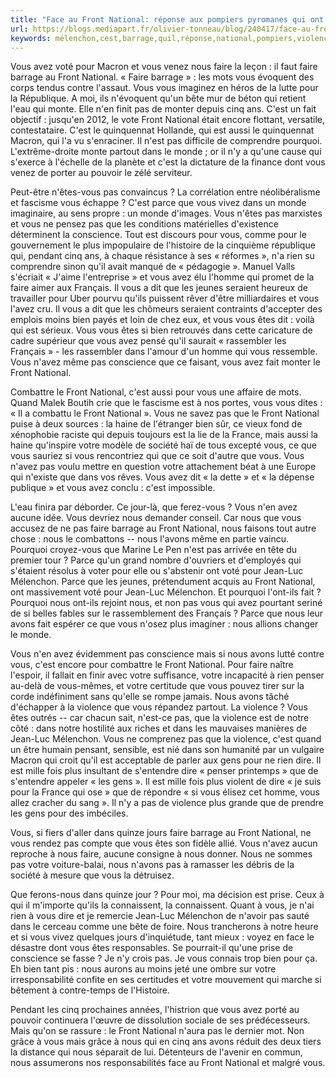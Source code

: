 ```yaml
---
title: "Face au Front National: réponse aux pompiers pyromanes qui ont voté Macron"
url: https://blogs.mediapart.fr/olivier-tonneau/blog/240417/face-au-front-national-reponse-aux-pompiers-pyromanes-qui-ont-vote-macron?utm_source=twitter&utm_medium=social&utm_campaign=Sharing&xtor=CS3-67
keywords: mélenchon,cest,barrage,quil,réponse,national,pompiers,violence,jeanluc,conscience,face,voté,faire,pyromanes,macron
---
```

Vous avez voté pour Macron et vous venez nous faire la leçon : il faut faire barrage au Front National. « Faire barrage » : les mots vous évoquent des corps tendus contre l'assaut. Vous vous imaginez en héros de la lutte pour la République. A moi, ils n'évoquent qu'un bête mur de béton qui retient l'eau qui monte. Elle n'en finit pas de monter depuis cinq ans. C'est un fait objectif : jusqu'en 2012, le vote Front National était encore flottant, versatile, contestataire. C'est le quinquennat Hollande, qui est aussi le quinquennat Macron, qui l'a vu s'enraciner. Il n'est pas difficile de comprendre pourquoi. L'extrême-droite monte partout dans le monde ; or il n'y a qu'une cause qui s'exerce à l'échelle de la planète et c'est la dictature de la finance dont vous venez de porter au pouvoir le zélé serviteur.

Peut-être n'êtes-vous pas convaincus ? La corrélation entre néolibéralisme et fascisme vous échappe ? C'est parce que vous vivez dans un monde imaginaire, au sens propre : un monde d'images. Vous n'êtes pas marxistes et vous ne pensez pas que les conditions matérielles d'existence déterminent la conscience. Tout est discours pour vous, comme pour le gouvernement le plus impopulaire de l'histoire de la cinquième république qui, pendant cinq ans, à chaque résistance à ses « réformes », n'a rien su comprendre sinon qu'il avait manqué de « pédagogie ». Manuel Valls s'écriait « J'aime l'entreprise » et vous avez élu l'homme qui promet de la faire aimer aux Français. Il vous a dit que les jeunes seraient heureux de travailler pour Uber pourvu qu'ils puissent rêver d'être milliardaires et vous l'avez cru. Il vous a dit que les chômeurs seraient contraints d'accepter des emplois moins bien payés et loin de chez eux, et vous vous êtes dit : voilà qui est sérieux. Vous vous êtes si bien retrouvés dans cette caricature de cadre supérieur que vous avez pensé qu'il saurait « rassembler les Français » - les rassembler dans l'amour d'un homme qui vous ressemble. Vous n'avez même pas conscience que ce faisant, vous avez fait monter le Front National.

Combattre le Front National, c'est aussi pour vous une affaire de mots. Quand Malek Boutih crie que le fascisme est à nos portes, vous vous dites : « Il a combattu le Front National ». Vous ne savez pas que le Front National puise à deux sources : la haine de l'étranger bien sûr, ce vieux fond de xénophobie raciste qui depuis toujours est la lie de la France, mais aussi la haine qu'inspire votre modèle de société haï de tous excepté vous, ce que vous sauriez si vous rencontriez qui que ce soit d'autre que vous. Vous n'avez pas voulu mettre en question votre attachement béat à une Europe qui n'existe que dans vos rêves. Vous avez dit « la dette » et « la dépense publique » et vous avez conclu : c'est impossible.

L'eau finira par déborder. Ce jour-là, que ferez-vous ? Vous n'en avez aucune idée. Vous devriez nous demander conseil. Car nous que vous accusez de ne pas faire barrage au Front National, nous faisons tout autre chose : nous le combattons -- nous l'avons même en partie vaincu. Pourquoi croyez-vous que Marine Le Pen n'est pas arrivée en tête du premier tour ? Parce qu'un grand nombre d'ouvriers et d'employés qui s'étaient résolus à voter pour elle ou s'abstenir ont voté pour Jean-Luc Mélenchon. Parce que les jeunes, prétendument acquis au Front National, ont massivement voté pour Jean-Luc Mélenchon. Et pourquoi l'ont-ils fait ? Pourquoi nous ont-ils rejoint nous, et non pas vous qui avez pourtant seriné de si belles fables sur le rassemblement des Français ? Parce que nous leur avons fait espérer ce que vous n'osez plus imaginer : nous allions changer le monde.

Vous n'en avez évidemment pas conscience mais si nous avons lutté contre vous, c'est encore pour combattre le Front National. Pour faire naître l'espoir, il fallait en finir avec votre suffisance, votre incapacité à rien penser au-delà de vous-mêmes, et votre certitude que vous pouvez tirer sur la corde indéfiniment sans qu'elle se rompe jamais. Nous avons tâché d'échapper à la violence que vous répandez partout. La violence ? Vous êtes outrés -- car chacun sait, n'est-ce pas, que la violence est de notre côté : dans notre hostilité aux riches et dans les mauvaises manières de Jean-Luc Mélenchon. Vous ne comprenez pas que la violence, c'est quand un être humain pensant, sensible, est nié dans son humanité par un vulgaire Macron qui croit qu'il est acceptable de parler aux gens pour ne rien dire. Il est mille fois plus insultant de s'entendre dire « penser printemps » que de s'entendre appeler « les gens ». Il est mille fois plus violent de dire « je suis pour la France qui ose » que de répondre « si vous élisez cet homme, vous allez cracher du sang ». Il n'y a pas de violence plus grande que de prendre les gens pour des imbéciles.

Vous, si fiers d'aller dans quinze jours faire barrage au Front National, ne vous rendez pas compte que vous êtes son fidèle allié. Vous n'avez aucun reproche à nous faire, aucune consigne à nous donner. Nous ne sommes pas votre voiture-balai, nous n'avons pas à ramasser les débris de la société à mesure que vous la détruisez.

Que ferons-nous dans quinze jour ? Pour moi, ma décision est prise. Ceux à qui il m'importe qu'ils la connaissent, la connaissent. Quant à vous, je n'ai rien à vous dire et je remercie Jean-Luc Mélenchon de n'avoir pas sauté dans le cerceau comme une bête de foire. Nous trancherons à notre heure et si vous vivez quelques jours d'inquiétude, tant mieux : voyez en face le désastre dont vous êtes responsables. Se pourrait-il qu'une prise de conscience se fasse ? Je n'y crois pas. Je vous connais trop bien pour ça. Eh bien tant pis : nous aurons au moins jeté une ombre sur votre irresponsabilité confite en ses certitudes et votre mouvement qui marche si bêtement à contre-temps de l\'Histoire.

Pendant les cinq prochaines années, l'histrion que vous avez porté au pouvoir continuera l'œuvre de dissolution sociale de ses prédécesseurs. Mais qu'on se rassure : le Front National n'aura pas le dernier mot. Non grâce à vous mais grâce à nous qui en cinq ans avons réduit des deux tiers la distance qui nous séparait de lui. Détenteurs de l'avenir en commun, nous assumerons nos responsabilités face au Front National et malgré vous.
